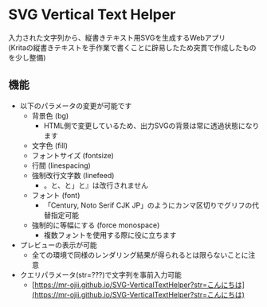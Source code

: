 # SVG Vertical Text Helper
入力された文字列から、縦書きテキスト用SVGを生成するWebアプリ  
(Kritaの縦書きテキストを手作業で書くことに辟易したため突貫で作成したものを少し整備)

## 機能
- 以下のパラメータの変更が可能です
  * 背景色 (bg)
    + HTML側で変更しているため、出力SVGの背景は常に透過状態になります
  * 文字色 (fill)
  * フォントサイズ (fontsize)
  * 行間 (linespacing)
  * 強制改行文字数 (linefeed)
    + 。と、と」と』は改行されません
  * フォント (font)
    + 「Century, Noto Serif CJK JP」のようにカンマ区切りでグリフの代替指定可能
  * 強制的に等幅にする (force monospace)
    + 複数フォントを使用する際に役に立ちます
- プレビューの表示が可能
  * 全ての環境で同様のレンダリング結果が得られるとは限らないことに注意
- クエリパラメータ(str=???)で文字列を事前入力可能
  * [https://mr-ojii.github.io/SVG-VerticalTextHelper?str=こんにちは](https://mr-ojii.github.io/SVG-VerticalTextHelper?str=こんにちは)
